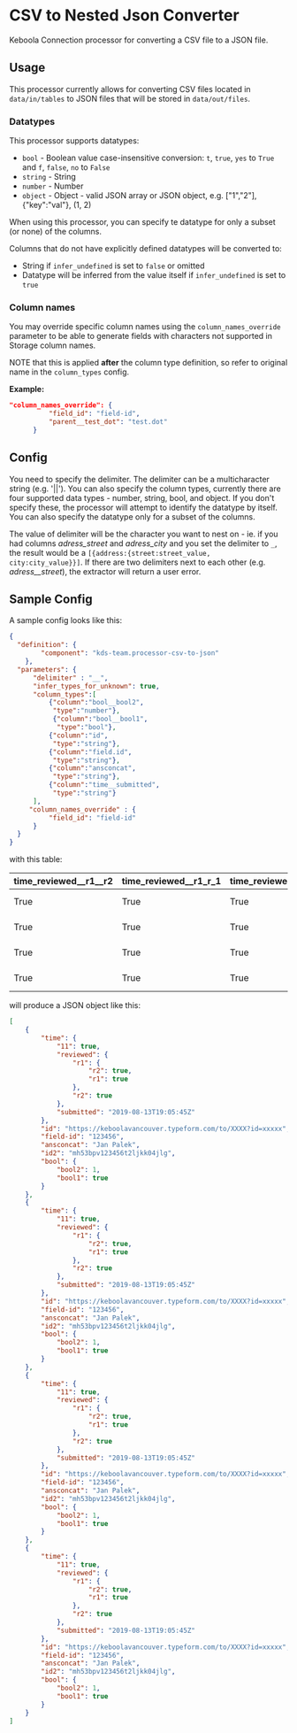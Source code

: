 # CSV to Nested Json Converter

Keboola Connection processor for converting a CSV file to a JSON file.



## Usage
This processor currently allows for converting CSV files located in `data/in/tables` to JSON files 
that will be stored in `data/out/files`. 

### Datatypes

This processor supports datatypes:

- `bool` -  Boolean value  case-insensitive conversion: `t`, `true`, `yes` to `True` and `f`, `false`, `no` to `False`
- `string` - String
- `number` - Number
- `object` - Object - valid JSON array or JSON object, e.g. ["1","2"], {"key":"val"}, (1, 2)

When using this processor, you can specify te datatype for only a subset (or none) of the columns.

Columns that do not have explicitly defined datatypes will be converted to:

- String if `infer_undefined` is set to `false` or omitted
- Datatype will be inferred from the value itself if `infer_undefined` is set to `true`

### Column names

You may override specific column names using the `column_names_override` parameter 
to be able to generate fields with characters not supported in Storage column names.

NOTE that this is applied **after** the column type definition, so refer to original name in the `column_types` config. 

**Example:**

```json
"column_names_override": {
          "field_id": "field-id",
          "parent__test_dot": "test.dot"     
      }
```

## Config

You need to specify the delimiter. The delimiter can be a multicharacter string (e.g. '||'). You can also specify the column types, currently there are four supported data types - number, string, bool, and object. If you don't specify these, the processor will attempt to identify the datatype by itself. You can also specify the datatype only for a subset of the columns.

The value of delimiter will be the character you want to nest on - ie. if you had columns _adress\_street_ and _adress\_city_ and you set the delimiter to `_`, the result would be a `[{address:{street:street_value, city:city_value}}]`. If there are two delimiters next to each other (e.g. _adress\_\_street_), the extractor will return a user error.

## Sample Config

A sample config looks like this:

```json
{
  "definition": {
        "component": "kds-team.processor-csv-to-json"
    },
  "parameters": {
      "delimiter" : "__",
      "infer_types_for_unknown": true,  
      "column_types":[
          {"column":"bool__bool2",
           "type":"number"},
           {"column":"bool__bool1",
            "type":"bool"},
          {"column":"id",
           "type":"string"},
          {"column":"field.id",
           "type":"string"},
          {"column":"ansconcat",
           "type":"string"},
          {"column":"time__submitted",
           "type":"string"}
      ],
     "column_names_override" : {
          "field_id": "field-id"     
      }
  }
}
```
with this table:

time_reviewed__r1__r2|time_reviewed__r1_r_1|time_reviewed__r2|id|field_id|ansconcat|time_submitted|id2| time__11| bool__bool2|bool__bool1
-----|-----|-----|-----|-----|-----|-----|-----| -----| -----|-----
True|True|True|https://keboolavancouver.typeform.com/to/XXXX?id=xxxxx|123456|Jan Palek|2019-08-13T19:05:45Z|mh53bpv123456t2ljkk04jlg|True|1|True
True|True|True|https://keboolavancouver.typeform.com/to/XXXX?id=xxxxx|123456|Jan Palek|2019-08-13T19:05:45Z|mh53bpv123456t2ljkk04jlg|True|1|True
True|True|True|https://keboolavancouver.typeform.com/to/XXXX?id=xxxxx|123456|Jan Palek|2019-08-13T19:05:45Z|mh53bpv123456t2ljkk04jlg|True|1|True
True|True|True|https://keboolavancouver.typeform.com/to/XXXX?id=xxxxx|123456|Jan Palek|2019-08-13T19:05:45Z|mh53bpv123456t2ljkk04jlg|True|1|True

will produce a JSON object like this:

```json
[
    {
        "time": {
            "11": true,
            "reviewed": {
                "r1": {
                    "r2": true,
                    "r1": true
                },
                "r2": true
            },
            "submitted": "2019-08-13T19:05:45Z"
        },
        "id": "https://keboolavancouver.typeform.com/to/XXXX?id=xxxxx",
        "field-id": "123456",
        "ansconcat": "Jan Palek",
        "id2": "mh53bpv123456t2ljkk04jlg",
        "bool": {
            "bool2": 1,
            "bool1": true
        }
    },
    {
        "time": {
            "11": true,
            "reviewed": {
                "r1": {
                    "r2": true,
                    "r1": true
                },
                "r2": true
            },
            "submitted": "2019-08-13T19:05:45Z"
        },
        "id": "https://keboolavancouver.typeform.com/to/XXXX?id=xxxxx",
        "field-id": "123456",
        "ansconcat": "Jan Palek",
        "id2": "mh53bpv123456t2ljkk04jlg",
        "bool": {
            "bool2": 1,
            "bool1": true
        }
    },
    {
        "time": {
            "11": true,
            "reviewed": {
                "r1": {
                    "r2": true,
                    "r1": true
                },
                "r2": true
            },
            "submitted": "2019-08-13T19:05:45Z"
        },
        "id": "https://keboolavancouver.typeform.com/to/XXXX?id=xxxxx",
        "field-id": "123456",
        "ansconcat": "Jan Palek",
        "id2": "mh53bpv123456t2ljkk04jlg",
        "bool": {
            "bool2": 1,
            "bool1": true
        }
    },
    {
        "time": {
            "11": true,
            "reviewed": {
                "r1": {
                    "r2": true,
                    "r1": true
                },
                "r2": true
            },
            "submitted": "2019-08-13T19:05:45Z"
        },
        "id": "https://keboolavancouver.typeform.com/to/XXXX?id=xxxxx",
        "field-id": "123456",
        "ansconcat": "Jan Palek",
        "id2": "mh53bpv123456t2ljkk04jlg",
        "bool": {
            "bool2": 1,
            "bool1": true
        }
    }
]
```